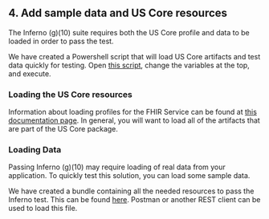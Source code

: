 ## 4. Add sample data and US Core resources

The Inferno (g)(10) suite requires both the US Core profile and data to be loaded in order to pass the test. 

We have created a Powershell script that will load US Core artifacts and test data quickly for testing. Open [this script](../scripts/Load-ProfilesData.ps1), change the variables at the top, and execute.

### Loading the US Core resources

Information about loading profiles for the FHIR Service can be found at [this documentation page](https://learn.microsoft.com/en-us/azure/healthcare-apis/fhir/store-profiles-in-fhir). In general, you will want to load all of the artifacts that are part of the US Core package.

### Loading Data

Passing Inferno (g)(10) may require loading of real data from your application. To quickly test this solution, you can load some sample data.

We have created a bundle containing all the needed resources to pass the Inferno test. This can be found [here](https://raw.githubusercontent.com/microsoft/fhir-server/main/docs/rest/Inferno/V3.1.1_USCoreCompliantResources.json). Postman or another REST client can be used to load this file.
